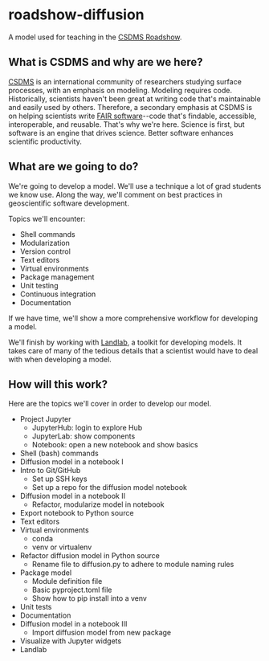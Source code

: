 # roadshow-diffusion

A model used for teaching in the [CSDMS Roadshow](https://csdms.colorado.edu/wiki/Roadshows).

## What is CSDMS and why are we here?

[CSDMS](https://csdms.colorado.edu) is an international community of researchers studying surface processes, with an emphasis on modeling.
Modeling requires code.
Historically, scientists haven't been great at writing code that's maintainable and easily used by others.
Therefore, a secondary emphasis at CSDMS is on helping scientists write [FAIR software](https://www.nature.com/articles/s41597-022-01710-x)--code that's findable, accessible, interoperable, and reusable.
That's why we're here.
Science is first, but software is an engine that drives science.
Better software enhances scientific productivity.

## What are we going to do?

We're going to develop a model.
We'll use a technique a lot of grad students we know use.
Along the way, we'll comment on best practices in geoscientific software development.

Topics we'll encounter:

* Shell commands
* Modularization
* Version control
* Text editors
* Virtual environments
* Package management
* Unit testing
* Continuous integration
* Documentation

If we have time, we'll show a more comprehensive workflow for developing a model.

We'll finish by working with [Landlab](https://landlab.csdms.io/), a toolkit for developing models.
It takes care of many of the tedious details that a scientist would have to deal with when developing a model.

## How will this work?

Here are the topics we'll cover in order to develop our model.

* Project Jupyter
    * JupyterHub: login to explore Hub
    * JupyterLab: show components
    * Notebook: open a new notebook and show basics
* Shell (bash) commands
* Diffusion model in a notebook I
* Intro to Git/GitHub
    * Set up SSH keys
    * Set up a repo for the diffusion model notebook
* Diffusion model in a notebook II
    * Refactor, modularize model in notebook
* Export notebook to Python source
* Text editors
* Virtual environments
    * conda
    * venv or virtualenv
* Refactor diffusion model in Python source
    * Rename file to diffusion.py to adhere to module naming rules
* Package model
    * Module definition file
    * Basic pyproject.toml file
    * Show how to pip install into a venv
* Unit tests
* Documentation
* Diffusion model in a notebook III
    * Import diffusion model from new package
* Visualize with Jupyter widgets
* Landlab
